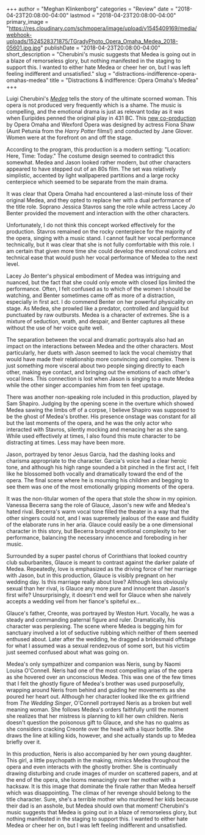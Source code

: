 +++
author = "Meghan Klinkenborg"
categories = "Review"
date = "2018-04-23T20:08:00-04:00"
lastmod = "2018-04-23T20:08:00-04:00"
primary_image = "https://res.cloudinary.com/schmopera/image/upload/v1545409169/media/webhook-uploads/1524528371875/TGradyPhoto_Opera_Omaha_Medea_2018-05601.jpg.jpg"
publishDate = "2018-04-23T20:08:00-04:00"
short_description = "Cherubini&#039;s music suggests that Medea is going out in a blaze of remorseless glory, but nothing manifested in the staging to support this. I wanted to either hate Medea or cheer her on, but I was left feeling indifferent and unsatisfied."
slug = "distractions-indifference-opera-omahas-medea"
title = "Distractions &amp; indifference: Opera Omaha&#039;s Medea"
+++

Luigi Cherubini's [*Medea*](https://www.operaomaha.org/season-tickets/current-season/2017-2018/medea) tells the story of the ultimate scorned woman. This opera is not produced very frequently which is a shame. The music is compelling, and the emotional drama is just as relevant today as it was when Euripides penned the original play in 431 BC. This [new co-production](https://www.operaomaha.org/season-tickets/current-season/2017-2018/medea) by Opera Omaha and Wexford Opera was designed by actress Fiona Shaw (Aunt Petunia from the *Harry Potter* films!) and conducted by Jane Glover. Women were at the forefront on and off the stage.

According to the program, this production is a modern setting: "Location: Here, Time: Today." The costume design seemed to contradict this somewhat. Medea and Jason looked rather modern, but other characters appeared to have stepped out of an 80s film. The set was relatively simplistic, accented by light wallpapered partitions and a large rocky centerpiece which seemed to be separate from the main drama. 

It was clear that Opera Omaha had encountered a last-minute loss of their original Medea, and they opted to replace her with a dual performance of the title role. Soprano Jessica Stavros sang the role while actress Lacey Jo Benter provided the movement and interaction with the other characters.

Unfortunately, I do not think this concept worked effectively for the production. Stavros remained on the rocky centerpiece for the majority of the opera, singing with a music stand. I cannot fault her vocal performance technically, but it was clear that she is not fully comfortable with this role. I am certain that given more time she could develop the emotional colors and technical ease that would push her vocal performance of Medea to the next level. 

Lacey Jo Benter's physical embodiment of Medea was intriguing and nuanced, but the fact that she could only emote with closed lips limited the performance. Often, I felt confused as to which of the women I should be watching, and Benter sometimes came off as more of a distraction, especially in first act. I do commend Benter on her powerful physicality on stage. As Medea, she prowled like a predator, controlled and languid but punctuated by raw outbursts. Medea is a character of extremes. She is a mixture of seduction, wrath, and despair, and Benter captures all these without the use of her voice quite well.

The separation between the vocal and dramatic portrayals also had an impact on the interactions between Medea and the other characters. Most particularly, her duets with Jason seemed to lack the vocal chemistry that would have made their relationship more convincing and complex. There is just something more visceral about two people singing directly to each other, making eye contact, and bringing out the emotions of each other's vocal lines. This connection is lost when Jason is singing to a mute Medea while the other singer accompanies him from ten feet upstage.

There was another non-speaking role included in this production, played by Sam Shapiro. Judging by the opening scene in the overture which showed Medea sawing the limbs off of a corpse, I believe Shapiro was supposed to be the ghost of Medea's brother. His presence onstage was constant for all but the last moments of the opera, and he was the only actor who interacted with Stavros, silently mocking and menacing her as she sang. While used effectively at times, I also found this mute character to be distracting at times. Less may have been more.

Jason, portrayed by tenor Jesus Garcia, had the dashing looks and charisma appropriate to the character. Garcia's voice had a clear heroic tone, and although his high range sounded a bit pinched in the first act, I felt like he blossomed both vocally and dramatically toward the end of the opera. The final scene where he is mourning his children and begging to see them was one of the most emotionally gripping moments of the opera.

It was the non-titular women of the opera that stole the show in my opinion. Vanessa Becerra sang the role of Glauce, Jason's new wife and Medea's hated rival. Becerra's warm vocal tone filled the theater in a way that the other singers could not, and I was supremely jealous of the ease and fluidity of the elaborate runs in her aria. Glauce could easily be a one dimensional character in this story, but Becerra brought emotional complexity to her performance, balancing the necessary innocence and foreboding in her music. 

Surrounded by a super pastel chorus of Corinthians that looked country club suburbanites, Glauce is meant to contrast against the darker palate of Medea. Repeatedly, love is emphasized as the driving force of her marriage with Jason, but in this production, Glauce is visibly pregnant on her wedding day. Is this marriage really about love? Although less obviously sexual than her rival, is Glauce any more pure and innocent than Jason's first wife? Unsurprisingly, it doesn't end well for Glauce when she naively accepts a wedding veil from her fiance's spiteful ex...

Glauce's father, Creonte, was portrayed by Weston Hurt. Vocally, he was a steady and commanding paternal figure and ruler. Dramatically, his character was perplexing. The scene where Medea is begging him for sanctuary involved a lot of seductive rubbing which neither of them seemed enthused about. Later after the wedding, he dragged a bridesmaid offstage for what I assumed was a sexual rendezvous of some sort, but his victim just seemed confused about what was going on.

Medea's only sympathizer and companion was Neris, sung by Naomi Louisa O'Connell. Neris had one of the most compelling arias of the opera as she hovered over an unconscious Medea. This was one of the few times that I felt the ghostly figure of Medea's brother was used purposefully, wrapping around Neris from behind and guiding her movements as she poured her heart out. Although her character looked like the ex girlfriend from *The Wedding Singer*, O'Connell portrayed Neris as a broken but well meaning woman. She follows Medea's orders faithfully until the moment she realizes that her mistress is planning to kill her own children. Neris doesn't question the poisonous gift to Glauce, and she has no qualms as she considers cracking Creonte over the head with a liquor bottle. She draws the line at killing kids, however, and she actually stands up to Medea briefly over it. 

In this production, Neris is also accompanied by her own young daughter. This girl, a little psychopath in the making, mimics Medea throughout the opera and even interacts with the ghostly brother. She is continually drawing disturbing and crude images of murder on scattered papers, and at the end of the opera, she looms menacingly over her mother with a hacksaw.  It is this image that dominate the finale rather than Medea herself which was disappointing. The climax of her revenge should belong to the title character. Sure, she's a terrible mother who murdered her kids because their dad is an asshole, but Medea should own that moment! Cherubini's music suggests that Medea is going out in a blaze of remorseless glory, but nothing manifested in the staging to support this. I wanted to either hate Medea or cheer her on, but I was left feeling indifferent and unsatisfied.
